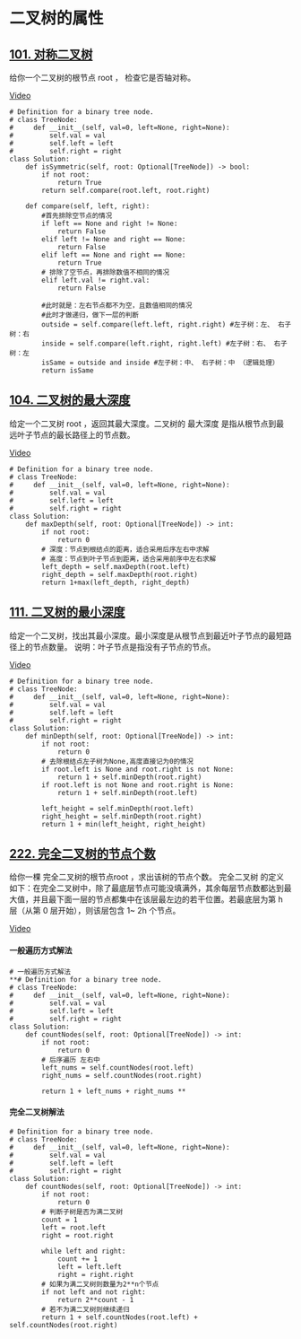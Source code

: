 # 二叉树的属性

## [101. 对称二叉树](https://leetcode.cn/problems/symmetric-tree/description/)
给你一个二叉树的根节点 root ， 检查它是否轴对称。

[Video](https://www.bilibili.com/video/BV1ue4y1Y7Mf?vd_source=2242793e3815d8c255d1ee53ee2883ed&spm_id_from=333.788.videopod.sections)
```
# Definition for a binary tree node.
# class TreeNode:
#     def __init__(self, val=0, left=None, right=None):
#         self.val = val
#         self.left = left
#         self.right = right
class Solution:
    def isSymmetric(self, root: Optional[TreeNode]) -> bool:
        if not root:
            return True
        return self.compare(root.left, root.right)

    def compare(self, left, right):
        #首先排除空节点的情况
        if left == None and right != None:
            return False
        elif left != None and right == None:
            return False
        elif left == None and right == None:
            return True
        # 排除了空节点，再排除数值不相同的情况
        elif left.val != right.val:
            return False
        
        #此时就是：左右节点都不为空，且数值相同的情况
        #此时才做递归，做下一层的判断
        outside = self.compare(left.left, right.right) #左子树：左、 右子树：右
        inside = self.compare(left.right, right.left) #左子树：右、 右子树：左
        isSame = outside and inside #左子树：中、 右子树：中 （逻辑处理）
        return isSame
```

## [104. 二叉树的最大深度](https://leetcode.cn/problems/maximum-depth-of-binary-tree/description/)
给定一个二叉树 root ，返回其最大深度。二叉树的 最大深度 是指从根节点到最远叶子节点的最长路径上的节点数。

[Video](https://www.bilibili.com/video/BV1Gd4y1V75u?vd_source=2242793e3815d8c255d1ee53ee2883ed&spm_id_from=333.788.videopod.sections)
```
# Definition for a binary tree node.
# class TreeNode:
#     def __init__(self, val=0, left=None, right=None):
#         self.val = val
#         self.left = left
#         self.right = right
class Solution:
    def maxDepth(self, root: Optional[TreeNode]) -> int:
        if not root:
            return 0
        # 深度：节点到根结点的距离，适合采用后序左右中求解
        # 高度：节点到叶子节点到距离，适合采用前序中左右求解
        left_depth = self.maxDepth(root.left)
        right_depth = self.maxDepth(root.right)
        return 1+max(left_depth, right_depth)
```    
## [111. 二叉树的最小深度](https://leetcode.cn/problems/minimum-depth-of-binary-tree/description/)
给定一个二叉树，找出其最小深度。最小深度是从根节点到最近叶子节点的最短路径上的节点数量。
说明：叶子节点是指没有子节点的节点。

[Video](https://www.bilibili.com/video/BV1QD4y1B7e2?vd_source=2242793e3815d8c255d1ee53ee2883ed&spm_id_from=333.788.videopod.sections)
```    
# Definition for a binary tree node.
# class TreeNode:
#     def __init__(self, val=0, left=None, right=None):
#         self.val = val
#         self.left = left
#         self.right = right
class Solution:
    def minDepth(self, root: Optional[TreeNode]) -> int:
        if not root:
            return 0
        # 去除根结点左子树为None,高度直接记为0的情况
        if root.left is None and root.right is not None:
            return 1 + self.minDepth(root.right)
        if root.left is not None and root.right is None:
            return 1 + self.minDepth(root.left)

        left_height = self.minDepth(root.left)
        right_height = self.minDepth(root.right)
        return 1 + min(left_height, right_height)
```    
## [222. 完全二叉树的节点个数](https://leetcode.cn/problems/count-complete-tree-nodes/description/)              
给你一棵 完全二叉树的根节点root ，求出该树的节点个数。
完全二叉树 的定义如下：在完全二叉树中，除了最底层节点可能没填满外，其余每层节点数都达到最大值，并且最下面一层的节点都集中在该层最左边的若干位置。若最底层为第 h 层（从第 0 层开始），则该层包含 1~ 2h 个节点。

[Video](https://leetcode.cn/problems/count-complete-tree-nodes/description/)
####  一般遍历方式解法
```
# 一般遍历方式解法
**# Definition for a binary tree node.
# class TreeNode:
#     def __init__(self, val=0, left=None, right=None):
#         self.val = val
#         self.left = left
#         self.right = right
class Solution:
    def countNodes(self, root: Optional[TreeNode]) -> int:
        if not root:
            return 0
        # 后序遍历 左右中
        left_nums = self.countNodes(root.left)
        right_nums = self.countNodes(root.right)

        return 1 + left_nums + right_nums **
```
####  完全二叉树解法
```
# Definition for a binary tree node.
# class TreeNode:
#     def __init__(self, val=0, left=None, right=None):
#         self.val = val
#         self.left = left
#         self.right = right
class Solution:
    def countNodes(self, root: Optional[TreeNode]) -> int:
        if not root:
            return 0
        # 判断子树是否为满二叉树
        count = 1
        left = root.left
        right = root.right
        
        while left and right:
            count += 1
            left = left.left
            right = right.right
        # 如果为满二叉树则数量为2**n个节点    
        if not left and not right:
            return 2**count - 1
        # 若不为满二叉树则继续递归
        return 1 + self.countNodes(root.left) + self.countNodes(root.right)

``` 
